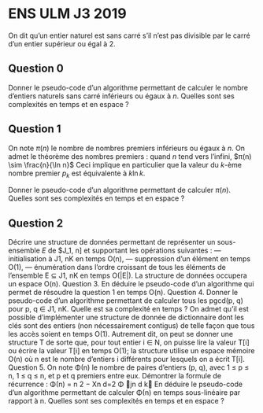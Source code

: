 # ENS ULM J3 2019
On dit qu’un entier naturel est sans carré s’il n’est pas divisible par le carré d’un entier supérieur ou égal à $2$.
## Question 0
 Donner le pseudo-code d’un algorithme permettant de calculer le nombre d’entiers naturels sans carré inférieurs ou égaux à $n$. Quelles sont ses complexités en temps et en espace ?

## Question 1
 
On note $π(n)$ le nombre de nombres premiers inférieurs ou égaux à $n$.
On admet le théorème des nombres premiers : quand $n$ tend vers l’infini, $π(n) \sim \frac{n}{\ln n}$
Ceci implique en particulier que la valeur du $k$-ème nombre premier $p_k$ est équivalente à $k \ln k$.

Donner le pseudo-code d’un algorithme permettant de calculer $π(n)$. Quelles sont ses complexités en temps et en espace ?
## Question 2
Décrire une structure de données permettant de représenter un sous-ensemble $E$ de $J_1, n]
et supportant les opérations suivantes :
— initialisation à J1, nK en temps O(n),
— suppression d’un élément en temps O(1),
— énumération dans l’ordre croissant de tous les éléments de l’ensemble E ⊆ J1, nK en temps O(|E|).
La structure de données occupera un espace O(n).
Question 3. En déduire le pseudo-code d’un algorithme qui permet de résoudre la question 1 en
temps O(n).
Question 4. Donner le pseudo-code d’un algorithme permettant de calculer tous les pgcd(p, q) pour
p, q ∈ J1, nK. Quelle est sa complexité en temps ?
On admet qu’il est possible d’implémenter une structure de donnée de dictionnaire dont les clés sont des
entiers (non nécessairement contigus) de telle façon que tous les accès soient en temps O(1). Autrement
dit, on peut se donner une structure T de sorte que, pour tout entier i ∈ N, on puisse lire la valeur
T[i] ou écrire la valeur T[i] en temps O(1); la structure utilise un espace mémoire O(n) où n est le
nombre d’entiers i différents pour lesquels on a écrit T[i].
Question 5. On note Φ(n) le nombre de paires d’entiers (p, q), avec 1 ≤ p ≤ n, 1 ≤ q ≤ n, et p et q
premiers entre eux. Démontrer la formule de récurrence :
Φ(n) = n
2 −
Xn
d=2
Φ
jn
d
k
En déduire le pseudo-code d’un algorithme permettant de calculer Φ(n) en temps sous-linéaire par
rapport à n. Quelles sont ses complexités en temps et en espace ?
<!--stackedit_data:
eyJoaXN0b3J5IjpbMTE0Mjk3MzU3MywtODY3OTEzMDY0XX0=
-->